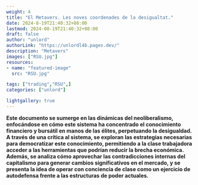 ```yaml
---
weight: 4
title: "El Metavers. Les noves coordenades de la desigualtat."
date: 2024-8-19T21:40:32+08:00
lastmod: 2024-08-19T21:40:32+08:00
draft: false
author: "unlord"
authorLink: "https://unlordl4b.pages.dev/"
description: "Metavers"
images: ["RSU.jpg"]
resources:
- name: "featured-image"
  src: "RSU.jpg"

tags: ["trading","RSU",]
categories: ["unlord"]

lightgallery: true
---
```


<b>Este documento se sumerge en las dinámicas del neoliberalismo, enfocándose en cómo este sistema ha concentrado el conocimiento financiero y bursátil
en manos de las élites, perpetuando la desigualdad. A través de una crítica al sistema, se exploran las estrategias necesarias para democratizar este conocimiento,
permitiendo a la clase trabajadora acceder a las herramientas que podrían reducir la brecha económica. Además, se analiza cómo aprovechar las contradicciones internas
del capitalismo para generar cambios significativos en el mercado, y se presenta la idea de operar con conciencia de clase como un ejercicio de autodefensa frente
a las estructuras de poder actuales. </b>

<!--more-->
